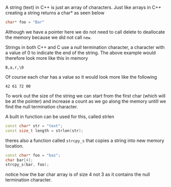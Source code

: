 A string (text) in C++ is just an array of characters. Just like arrays in C++ creating a string returns a char* as seen below

```cpp
char* foo = "Bar"
```

Although we have a pointer here we do not need to call delete to deallocate the memory because we did not call `new`. 

Strings in both C++ and C use a null termination character, a character with a value of 0 to indicate the end of the string. The above example would therefore look more like this in memory

```
B,a,r,\0
```

Of course each char has a value so it would look more like the following

```
42 61 72 00
```

To work out the size of the string we can start from the first char (which will be at the pointer) and increase a count as we go along the memory untill we find the null termination character. 

A built in function can be used for this, called strlen
```cpp
const char* str = "text";
const size_t length = strlen(str);
```

theres also a function called `strcpy_s` that copies a string into new memory location. 

```cpp
const char* foo = "baz";
char bar[4];
strcpy_s(bar, foo);
```

notice how the bar char array is of size 4 not 3 as it contains the null termination character. 